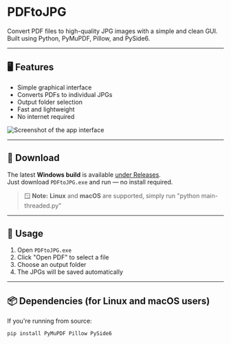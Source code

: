 # PDFtoJPG

Convert PDF files to high-quality JPG images with a simple and clean GUI.  
Built using Python, PyMuPDF, Pillow, and PySide6.

---

## 🖥️ Features

- Simple graphical interface
- Converts PDFs to individual JPGs
- Output folder selection
- Fast and lightweight
- No internet required

![Screenshot of the app interface](https://raw.githubusercontent.com/Crinklebine/PDFtoJPG/main/assets/Screenshot%202025-03-25%20193750.png)

---

## 💾 Download

The latest **Windows build** is available [under Releases](https://github.com/Crinklebine/PDFtoJPG/releases).  
Just download `PDFtoJPG.exe` and run — no install required.

> 🪟 **Note:** **Linux** and **macOS** are supported, simply run "python main-threaded.py"  

---

## 🚀 Usage

1. Open `PDFtoJPG.exe`
2. Click "Open PDF" to select a file
3. Choose an output folder
4. The JPGs will be saved automatically

---

## 📦 Dependencies (for Linux and macOS users)

If you're running from source:

```bash
pip install PyMuPDF Pillow PySide6
